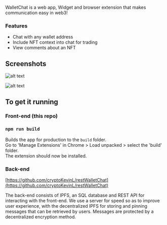 WalletChat is a web app, Widget and browser extension that makes communication easy in web3!

### Features
- Chat with any wallet address
- Include NFT context into chat for trading
- View comments about an NFT

## Screenshots

![alt text](https://github.com/manapixels/walletchat/blob/main/src/images/screenshots/Browser%20Extension%20-%20Inbox%20-%20All.png?raw=true)

![alt text](https://github.com/manapixels/walletchat/blob/main/src/images/screenshots/Browser%20Extension%20-%20NFT%20Page%20-%20Comments.png?raw=true)

## To get it running

### Front-end (this repo)

### `npm run build`

Builds the app for production to the `build` folder.<br />
Go to 'Manage Extensions' in Chrome > Load unpacked > select the 'build' folder.<br />
The extension should now be installed.

### Back-end

[https://github.com/cryptoKevinL/restWalletChat](https://github.com/cryptoKevinL/restWalletChat)

The back-end consists of IPFS, an SQL database and REST API for interacting with the front-end. We use a server for speed so as to improve user experience, with the decentralized IPFS for storing and pinning messages that can be retrieved by users. Messages are protected by a decentralized encryption method.
